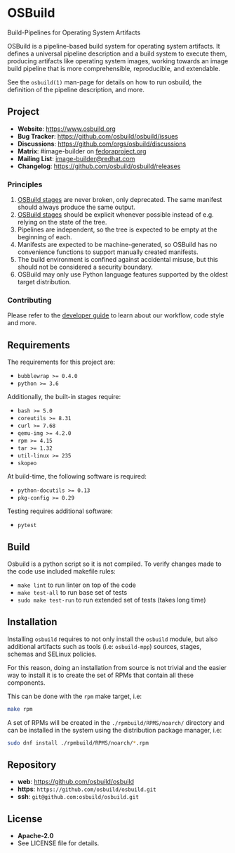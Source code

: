 # OSBuild

Build-Pipelines for Operating System Artifacts

OSBuild is a pipeline-based build system for operating system artifacts. It
defines a universal pipeline description and a build system to execute them,
producing artifacts like operating system images, working towards an image
build pipeline that is more comprehensible, reproducible, and extendable.

See the `osbuild(1)` man-page for details on how to run osbuild, the definition
of the pipeline description, and more.

## Project

 * **Website**: https://www.osbuild.org
 * **Bug Tracker**: https://github.com/osbuild/osbuild/issues
 * **Discussions**: https://github.com/orgs/osbuild/discussions
 * **Matrix**: #image-builder on [fedoraproject.org](https://matrix.to/#/#image-builder:fedoraproject.org)
 * **Mailing List**: image-builder@redhat.com
 * **Changelog**: https://github.com/osbuild/osbuild/releases

### Principles

1. [OSBuild stages](./stages) are never broken, only deprecated. The same manifest should always produce the same output.
2. [OSBuild stages](./stages) should be explicit whenever possible instead of e.g. relying on the state of the tree.
3. Pipelines are independent, so the tree is expected to be empty at the beginning of each.
4. Manifests are expected to be machine-generated, so OSBuild has no convenience functions to support manually created manifests.
5. The build environment is confined against accidental misuse, but this should not be considered a security boundary.
6. OSBuild may only use Python language features supported by the oldest target distribution.

### Contributing

Please refer to the [developer guide](https://osbuild.org/docs/developer-guide/index) to learn about our workflow, code style and more.

## Requirements

The requirements for this project are:

 * `bubblewrap >= 0.4.0`
 * `python >= 3.6`

Additionally, the built-in stages require:

 * `bash >= 5.0`
 * `coreutils >= 8.31`
 * `curl >= 7.68`
 * `qemu-img >= 4.2.0`
 * `rpm >= 4.15`
 * `tar >= 1.32`
 * `util-linux >= 235`
 * `skopeo`

At build-time, the following software is required:

 * `python-docutils >= 0.13`
 * `pkg-config >= 0.29`

Testing requires additional software:

 * `pytest`

## Build

Osbuild is a python script so it is not compiled.
To verify changes made to the code use included makefile rules:

 * `make lint` to run linter on top of the code
 * `make test-all` to run base set of tests
 * `sudo make test-run` to run extended set of tests (takes long time)

## Installation

Installing `osbuild` requires to not only install the `osbuild` module, but also
additional artifacts such as tools (i.e: `osbuild-mpp`) sources, stages, schemas
and SELinux policies.

For this reason, doing an installation from source is not trivial and the easier
way to install it is to create the set of RPMs that contain all these components.

This can be done with the `rpm` make target, i.e:

```sh
make rpm
```

A set of RPMs will be created in the `./rpmbuild/RPMS/noarch/` directory and can
be installed in the system using the distribution package manager, i.e:

```sh
sudo dnf install ./rpmbuild/RPMS/noarch/*.rpm
```

## Repository

 - **web**:   https://github.com/osbuild/osbuild
 - **https**: `https://github.com/osbuild/osbuild.git`
 - **ssh**:   `git@github.com:osbuild/osbuild.git`

## License

 - **Apache-2.0**
 - See LICENSE file for details.
